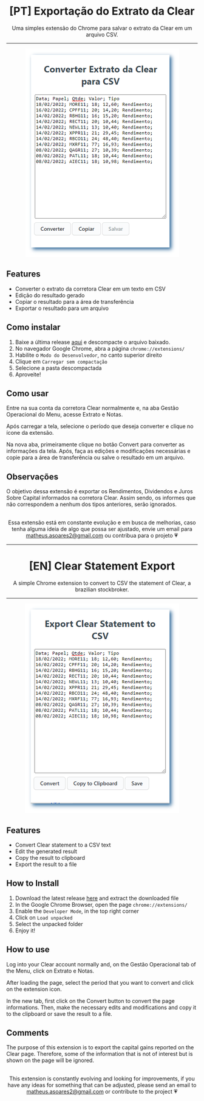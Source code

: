 <div align="center">
    <h1 align="center">[PT] Exportação do Extrato da Clear</h1>
    Uma simples extensão do Chrome para salvar o extrato da Clear em um arquivo CSV.
</div>

---

<div align="center">
    <img src="/images/example_pt.png"/>
</div>

## Features
- Converter o extrato da corretora Clear em um texto em CSV
- Edição do resultado gerado
- Copiar o resultado para a área de transferência
- Exportar o resultado para um arquivo

## Como instalar
1. Baixe a última release [aqui](https://github.com/Matheus-Soares/clear-statement-export/releases) e descompacte o arquivo baixado.
2. No navegador Google Chrome, abra a página ```chrome://extensions/```
3. Habilite o ```Modo do Desenvolvedor```, no canto superior direito
4. Clique em ```Carregar sem compactação```
5. Selecione a pasta descompactada
6. Aproveite!

## Como usar 
Entre na sua conta da corretora Clear normalmente e, na aba Gestão Operacional do Menu, acesse Extrato e Notas.

Após carregar a tela, selecione o período que deseja converter e clique no ícone da extensão.

Na nova aba, primeiramente clique no botão Convert para converter as informações da tela. Após, faça as edições e modificações necessárias e copie para a área de transferência ou salve o resultado em um arquivo.

## Observações
O objetivo dessa extensão é exportar os Rendimentos, Dividendos e Juros Sobre Capital informados na corretora Clear. Assim sendo, os informes que não correspondem a nenhum dos tipos anteriores, serão ignorados. 

</br>

<div align="center">
    Essa extensão está em constante evolução e em busca de melhorias, caso tenha alguma ideia de algo que possa ser ajustado, envie um email para <a href="mailto:matheus.asoares2@gmail.com" target="_blank">matheus.asoares2@gmail.com</a> ou contribua para o projeto &#128151
</div>

---

<div align="center">
    <h1 align="center">[EN] Clear Statement Export</h1>
    A simple Chrome extension to convert to CSV the statement of Clear, a brazilian stockbroker.
</div>

---

<div align="center">
    <img src="/images/example_en.png"/>
</div>

## Features
- Convert Clear statement to a CSV text
- Edit the generated result
- Copy the result to clipboard
- Export the result to a file

## How to Install
1. Download the latest release [here](https://github.com/Matheus-Soares/clear-statement-export/releases) and extract the downloaded file
2. In the Google Chrome Browser, open the page ```chrome://extensions/```
3. Enable the ```Developer Mode```, in the top right corner
4. Click on ```Load unpacked```
5. Select the unpacked folder
6. Enjoy it!

## How to use 
Log into your Clear account normally and, on the Gestão Operacional tab of the Menu, click on Extrato e Notas.

After loading the page, select the period that you want to convert and click on the extension icon.

In the new tab, first click on the Convert button to convert the page informations. Then, make the necessary edits and modifications and copy it to the clipboard or save the result to a file.

## Comments
The purpose of this extension is to export the capital gains reported on the Clear page. Therefore, some of the information that is not of interest but is shown on the page will be ignored.

</br>

<div align="center">
    This extension is constantly evolving and looking for improvements, if you have any ideas for something that can be adjusted, please send an email to <a href="mailto:matheus.asoares2@gmail.com" target="_blank">matheus.asoares2@gmail.com</a> or contribute to the project &#128151
</div>
